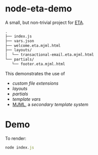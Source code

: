 # node-eta-demo

A small, but non-trivial project for [ETA](https://eta.js.org/).

```txt
.
├── index.js
├── vars.json
├── welcome.eta.mjml.html
├── layouts/
│  └── transactional-email.eta.mjml.html
└── partials/
   └── footer.eta.mjml.html
```

This demonstrates the use of

- _custom file extensions_
- _layouts_
- _partials_
- _template vars_
- [MJML](https://mjml.io/), a _secondary template system_

# Demo

To render:

```js
node index.js
```
